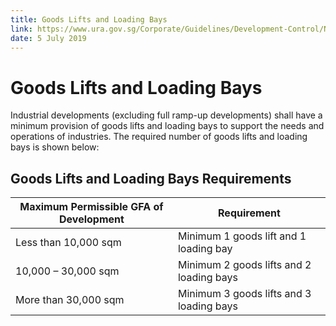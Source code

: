 ```yaml
---
title: Goods Lifts and Loading Bays
link: https://www.ura.gov.sg/Corporate/Guidelines/Development-Control/Non-Residential/B1/Goods-Lift-Loading-Bays
date: 5 July 2019
---
```


# Goods Lifts and Loading Bays

Industrial developments (excluding full ramp-up developments) shall have a minimum provision of goods lifts and loading bays to support the needs and operations of industries. The required number of goods lifts and loading bays is shown below:

## Goods Lifts and Loading Bays Requirements

| Maximum Permissible GFA of Development | Requirement                              |
| -------------------------------------- | ---------------------------------------- |
| Less than 10,000 sqm                   | Minimum 1 goods lift and 1 loading bay   |
| 10,000 – 30,000 sqm                    | Minimum 2 goods lifts and 2 loading bays |
| More than 30,000 sqm                   | Minimum 3 goods lifts and 3 loading bays |
